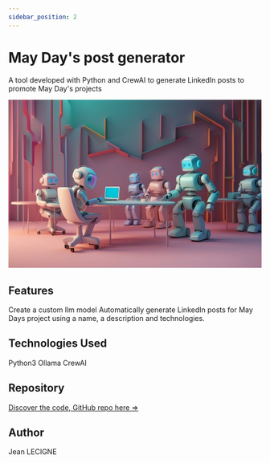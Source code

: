 ```yaml
---
sidebar_position: 2
---
```

# May Day's post generator

A tool developed with Python and CrewAI to generate LinkedIn posts to promote May Day's projects

![post_img](../../static/img/project_img/Default_des_petits_agents_robot_avec_des_tlphone_et_des_ordina_1.jpg)

## Features

Create a custom llm model
Automatically generate LinkedIn posts for May Days project using a name, a description and technologies.


## Technologies Used
Python3
Ollama
CrewAI

## Repository

[Discover the code, GitHub repo here =>](https://github.com/Phenixjj/Maydays/tree/master/md-p-01_rs-post-generator)

## Author
Jean LECIGNE